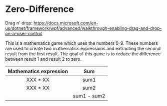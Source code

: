 # Zero-Difference

Drag n' drop: https://docs.microsoft.com/en-us/dotnet/framework/wpf/advanced/walkthrough-enabling-drag-and-drop-on-a-user-control

This is a mathematics game which uses the numbers 0-9.
These numbers are used to create two mathematics expressions and extracting the second result from the first result.
The goal of this game is to reduce the difference between result 1 and result 2 to zero.

| Mathematics expression | Sum |
|:---:|:---:|
| XXX * XX | sum1 |
| XXX * XX | sum2 |
|| sum1 - sum2 |
